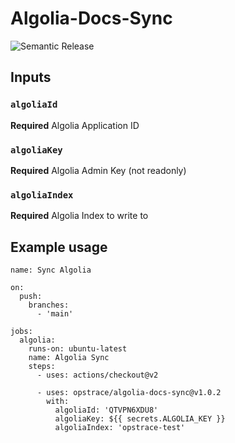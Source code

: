# Algolia-Docs-Sync

![Semantic Release](https://github.com/opstrace/algolia-docs-sync/workflows/Semantic%20Release/badge.svg)

## Inputs

### `algoliaId`

**Required** Algolia Application ID

### `algoliaKey`

**Required** Algolia Admin Key (not readonly)

### `algoliaIndex`

**Required** Algolia Index to write to

## Example usage

```
name: Sync Algolia

on:
  push:
    branches:
      - 'main'

jobs:
  algolia:
    runs-on: ubuntu-latest
    name: Algolia Sync
    steps:
      - uses: actions/checkout@v2

      - uses: opstrace/algolia-docs-sync@v1.0.2
        with:
          algoliaId: 'QTVPN6XDU8'
          algoliaKey: ${{ secrets.ALGOLIA_KEY }}
          algoliaIndex: 'opstrace-test'

```

